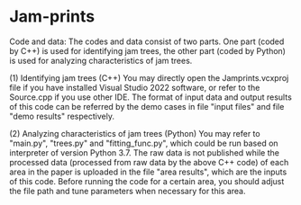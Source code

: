 # Jam-prints

Code and data:
The codes and data consist of two parts. One part (coded by C++) is used for identifying jam trees, the other part (coded by Python) is used for analyzing characteristics of jam trees.

(1) Identifying jam trees (C++)
You may directly open the Jamprints.vcxproj file if you have installed Visual Studio 2022 software, or refer to the Source.cpp if you use other IDE. The format of input data and output results of this code can be referred by the demo cases in file "input files" and file "demo results" respectively.

(2) Analyzing characteristics of jam trees (Python)
You may refer to "main.py", "trees.py" and "fitting_func.py", which could be run based on interpreter of version Python 3.7. The raw data is not published while the processed data (processed from raw data by the above C++ code) of each area in the paper is uploaded in the file "area results", which are the inputs of this code. Before running the code for a certain area, you should adjust the file path and tune parameters when necessary for this area.
 
